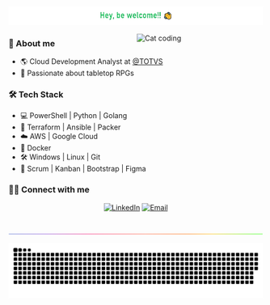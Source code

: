 ![be welcome](https://github.com/mattborgesdev/mattborgesdev/blob/main/images/be-welcome.png)

<img align="right" src="https://github.com/mattborgesdev/mattborgesdev/blob/main/images/catjam.gif" alt="Cat coding" width="250px">

<div align="left">
  
  ### 🧙 About me
  
  * 🌎 Cloud Development Analyst at <a href="https://www.totvs.com" target="_blank">@TOTVS</a>
  * 🎲 Passionate about tabletop RPGs
  
  ### 🛠 Tech Stack
  
  * 💻 PowerShell | Python | Golang
  * 🔧 Terraform | Ansible | Packer
  * ☁️ AWS | Google Cloud
  * 🐳 Docker
  * 🛠️ Windows | Linux | Git
  * 📐 Scrum | Kanban | Bootstrap | Figma


  ### 🤝🏻 Connect with me

  <p align="center">
  <a href="https://www.linkedin.com/in/mattborgesdev/" target="_blank"><img alt="LinkedIn" src="https://img.shields.io/badge/LinkedIn-Matheus%20Borges-blue?style=flat-square&logo=linkedin"></a>
  <a href="mailto:mattborgesdev@gmail.com" target="_blank"><img alt="Email" src="https://img.shields.io/badge/Email-mattborgesdev@gmail.com-blue?style=flat-square&logo=gmail"></a>
  </p>
 
</div>

<br/>

<img src="https://github.com/mattborgesdev/mattborgesdev/blob/main/images/rainbow-line.png">

![snake game](https://github.com/mattborgesdev/mattborgesdev/blob/main/animations/github-contribution-grid-snake.svg)
